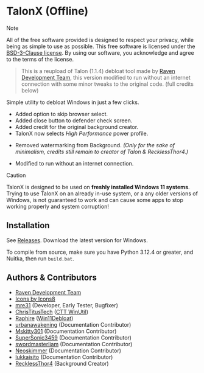 
# TalonX (Offline)

> [!NOTE]
> All of the free software provided is designed to respect your privacy, while being as simple to use as possible. This free software is licensed under the [BSD-3-Clause license](https://github.com/Denveous/Talon-Offline/blob/main/BSD-3-Clause.txt). By using our software, you acknowledge and agree to the terms of the license.

> This is a reupload of Talon (1.1.4) debloat tool made by [Raven Development Team](https://ravendevteam.org/), this version modified to run without an internet connection with some minor tweaks to the original code. (full credits below)

Simple utility to debloat Windows in just a few clicks.

+ Added option to skip browser select.
+ Added close button to defender check screen.
+ Added credit for the original background creator.
+ TalonX now selects _High Performance_ power profile.
- Removed watermarking from Background. _(Only for the sake of minimalism, credits still remain to creator of Talon & RecklessThor4.)_
* Modified to run without an internet connection.

> [!CAUTION]
> TalonX is designed to be used on **freshly installed Windows 11 systems**. Trying to use TalonX on an already in-use system, or a any older versions of Windows, is not guaranteed to work and can cause some apps to stop working properly and system corruption!

## Installation
See [Releases](https://github.com/Denveous/Talon-Offline/releases/tag/Windows). Download the latest version for Windows.

To compile from source, make sure you have Python 3.12.4 or greater, and Nuitka, then run `build.bat`.

## Authors & Contributors

- [Raven Development Team](https://ravendevteam.org/)
- [Icons by Icons8](https://icons8.com/)
- [mre31](https://github.com/mre31) (Developer, Early Tester, Bugfixer)
- [ChrisTitusTech](https://github.com/christitustech) ([CTT WinUtil](https://github.com/christitustech/winutil))
- [Raphire](https://github.com/Raphire) ([Win11Debloat](https://github.com/Raphire/Win11Debloat))
- [urbanawakening](https://github.com/urbanawakening) (Documentation Contributor)
- [Mskitty301](https://github.com/Mskitty301) (Documentation Contributor)
- [SuperSonic3459](https://github.com/SuperSonic3459) (Documentation Contributor)
- [swordmasterliam](https://github.com/swordmasterliam) (Documentation Contributor)
- [Neoskimmer](https://github.com/Neoskimmer) (Documentation Contributor)
- [lukkaisito](https://github.com/lukkaisito) (Documentation Contributor)
- [RecklessThor4](https://www.instagram.com/recklessthor4/) (Background Creator)
